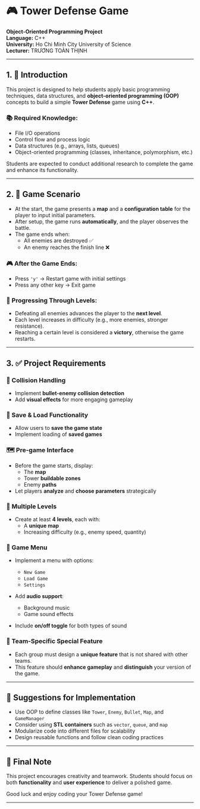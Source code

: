 # 🎮 Tower Defense Game  
**Object-Oriented Programming Project**  
**Language:** C++  
**University:** Ho Chi Minh City University of Science  
**Lecturer:** TRƯƠNG TOÀN THỊNH

---

## 1. 📘 Introduction

This project is designed to help students apply basic programming techniques, data structures, and **object-oriented programming (OOP)** concepts to build a simple **Tower Defense** game using **C++**.

### 📚 Required Knowledge:
- File I/O operations
- Control flow and process logic
- Data structures (e.g., arrays, lists, queues)
- Object-oriented programming (classes, inheritance, polymorphism, etc.)

Students are expected to conduct additional research to complete the game and enhance its functionality.

---

## 2. 🧩 Game Scenario

- At the start, the game presents a **map** and a **configuration table** for the player to input initial parameters.
- After setup, the game runs **automatically**, and the player observes the battle.
- The game ends when:
  - All enemies are destroyed ✅
  - An enemy reaches the finish line ❌

### 🎮 After the Game Ends:
- Press `'y'` → Restart game with initial settings
- Press any other key → Exit game

### 🚩 Progressing Through Levels:
- Defeating all enemies advances the player to the **next level**.
- Each level increases in difficulty (e.g., more enemies, stronger resistance).
- Reaching a certain level is considered a **victory**, otherwise the game restarts.

---

## 3. ✅ Project Requirements

### 🔫 Collision Handling
- Implement **bullet-enemy collision detection**
- Add **visual effects** for more engaging gameplay

### 💾 Save & Load Functionality
- Allow users to **save the game state**
- Implement loading of **saved games**

### 🗺 Pre-game Interface
- Before the game starts, display:
  - The **map**
  - Tower **buildable zones**
  - Enemy **paths**
- Let players **analyze** and **choose parameters** strategically

### 🧱 Multiple Levels
- Create at least **4 levels**, each with:
  - A **unique map**
  - Increasing difficulty (e.g., enemy speed, quantity)

### 🧭 Game Menu
- Implement a menu with options:
  - `New Game`
  - `Load Game`
  - `Settings`

- Add **audio support**:
  - Background music
  - Game sound effects
- Include **on/off toggle** for both types of sound

### 🌟 Team-Specific Special Feature
- Each group must design a **unique feature** that is not shared with other teams.
- This feature should **enhance gameplay** and **distinguish** your version of the game.

---

## 🔧 Suggestions for Implementation
- Use OOP to define classes like `Tower`, `Enemy`, `Bullet`, `Map`, and `GameManager`
- Consider using **STL containers** such as `vector`, `queue`, and `map`
- Modularize code into different files for scalability
- Design reusable functions and follow clean coding practices

---

## 🎯 Final Note

This project encourages creativity and teamwork. Students should focus on both **functionality** and **user experience** to deliver a polished game.

Good luck and enjoy coding your Tower Defense game!

---
